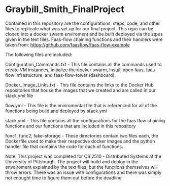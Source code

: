 # Graybill_Smith_FinalProject

Contained in this repository are the configurations, steps, code, and other files to replicate what was set up for our final project. This repo can be cloned into a docker swarm enviroment and be built deployed via the stpes given in the text files. Faas-flow chaining functions and their handlers were taken from: https://github.com/faasflow/faas-flow-example

The following files are included:

Configuration_Commands.txt - This file contains all the commands used to create VM instances, initialize the docker swarm, install open faas, faas-flow infrastucture, and faas-flow-tower (dashboard).

Docker_Image_Links.txt - This file contains the links to the Docker Hub repositories that house the images that we created and are called in our stack.yml file

flow.yml - This file is the enviromental file that is referenced for all of the functions being build and deployed by stack.yml

stack.yml - This file contains all the configurations for the faas flow chaining functions and our functions that are included in this repository

func1, func2, fake-storage - These directories contain two files each, the Dockerfile used to make their respective docker images and the python handler file that contains the code for each of functions.

Note:
This project was completed for CS 2510 - Distributed Systems at the University of Pittsburgh. The project will build and deploy in the envoiroment explained by the text files, but the functions themselves will throw errors. There was an issue with configurations and there was simply not enought time to figure them out before the deadline
